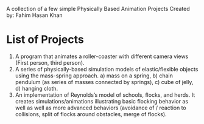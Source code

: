 A collection of a few simple Physically Based Animation Projects
Created by: Fahim Hasan Khan

List of Projects
================
1) A program that animates a roller-coaster with different camera views (First person, third person). 
2) A series of physically-based simulation models of elastic/flexible objects using the mass-spring approach. 
  a) mass on a spring,
  b) chain pendulum (as series of masses connected by springs),
  c) cube of jelly,
  d) hanging cloth.
3) An implementation of Reynolds’s model of schools, flocks, and herds. 
It creates simulations/animations illustrating basic flocking behavior as well as well as more advanced behaviors 
(avoidance of / reaction to collisions, split of flocks around obstacles, merge of flocks).

